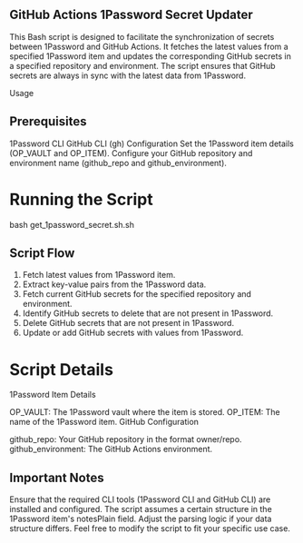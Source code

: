 ## GitHub Actions 1Password Secret Updater
This Bash script is designed to facilitate the synchronization of secrets between 1Password and GitHub Actions. It fetches the latest values from a specified 1Password item and updates the corresponding GitHub secrets in a specified repository and environment. The script ensures that GitHub secrets are always in sync with the latest data from 1Password.

Usage
## Prerequisites
1Password CLI
GitHub CLI (gh)
Configuration
Set the 1Password item details (OP_VAULT and OP_ITEM).
Configure your GitHub repository and environment name (github_repo and github_environment).
# Running the Script

bash get_1password_secret.sh.sh

## Script Flow
1. Fetch latest values from 1Password item.
2. Extract key-value pairs from the 1Password data.
3. Fetch current GitHub secrets for the specified repository and environment.
4. Identify GitHub secrets to delete that are not present in 1Password.
5. Delete GitHub secrets that are not present in 1Password.
6. Update or add GitHub secrets with values from 1Password.

# Script Details
1Password Item Details

OP_VAULT: The 1Password vault where the item is stored.
OP_ITEM: The name of the 1Password item.
GitHub Configuration

github_repo: Your GitHub repository in the format owner/repo.
github_environment: The GitHub Actions environment.

## Important Notes
Ensure that the required CLI tools (1Password CLI and GitHub CLI) are installed and configured.
The script assumes a certain structure in the 1Password item's notesPlain field. Adjust the parsing logic if your data structure differs.
Feel free to modify the script to fit your specific use case.
